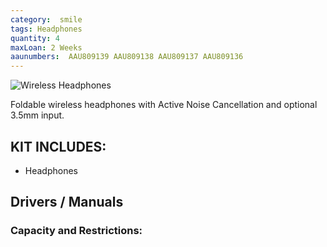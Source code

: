 ```yaml
---
category:  smile
tags: Headphones
quantity: 4
maxLoan: 2 Weeks
aaunumbers:  AAU809139 AAU809138 AAU809137 AAU809136
---
```

![Wireless Headphones](https://image-us.samsung.com/SamsungUS/pim/migration/mobile/mobile-accessories/phones/eo-pn900bbegus/Pdpdefault-eo-pn900bbegus-600x600-C1-052016.jpg?$product-details-jpg)

Foldable wireless headphones with Active Noise Cancellation and optional 3.5mm input.
## KIT INCLUDES:
-  Headphones

## Drivers / Manuals
[]()



### Capacity and Restrictions:
